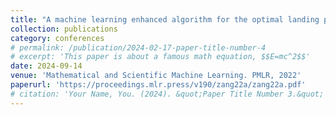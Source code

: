 ```yaml
---
title: "A machine learning enhanced algorithm for the optimal landing problem"
collection: publications
category: conferences
# permalink: /publication/2024-02-17-paper-title-number-4
# excerpt: 'This paper is about a famous math equation, $$E=mc^2$$'
date: 2024-09-14
venue: 'Mathematical and Scientific Machine Learning. PMLR, 2022'
paperurl: 'https://proceedings.mlr.press/v190/zang22a/zang22a.pdf'
# citation: 'Your Name, You. (2024). &quot;Paper Title Number 3.&quot; <i>GitHub Journal of Bugs</i>. 1(3).'
---
```

